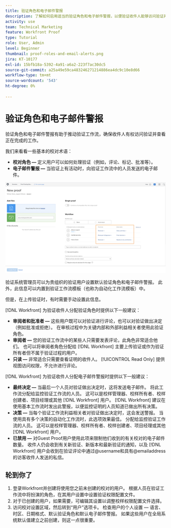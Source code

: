```yaml
---
title: 验证角色和电子邮件警报
description: 了解如何启用适当的验证角色和电子邮件警报，以便验证收件人能够访问验证并查看在中完成的工作 [!DNL  Workfront].
activity: use
team: Technical Marketing
feature: Workfront Proof
type: Tutorial
role: User, Admin
level: Beginner
thumbnail: proof-roles-and-email-alerts.png
jira: KT-10177
exl-id: 15bfb18a-5392-4a91-a6a2-223f7ac30dc5
source-git-commit: a25a49e59ca483246271214886ea4dc9c10e8d66
workflow-type: tm+mt
source-wordcount: '543'
ht-degree: 0%

---
```


# 验证角色和电子邮件警报

验证角色和电子邮件警报有助于推动验证工作流，确保收件人有权访问验证并查看正在完成的工作。

我们来看看一些基本的校对术语：

* **校对角色 —** 定义用户可以如何处理验证（例如，评论、标记、批准等）。
* **电子邮件警报 —** 当验证上有活动时，向验证工作流中的人员发送的电子邮件。

![的图像 [!UICONTROL New Proof] 带有以下内容的窗口 [!UICONTROL Proof role] 和 [!UICONTROL Email alerts] 高亮显示的列。](assets/proof-roles-and-email-alerts.png)

验证系统管理员可以为贵组织的验证用户设置默认验证角色和电子邮件警报。 此外，此信息可以内置到验证工作流模板（也称为自动化工作流模板）中。

但是，在上传验证时，有时需要手动设置此信息。

[!DNL Workfront] 为验证收件人分配验证角色时提供以下一般建议：

* **审阅者和批准者 —** 这些用户既可以对验证进行评论，也可以对验证做出决定（例如批准或拒绝）。 在审核过程中为关键内部和外部利益相关者使用此验证角色。
* **审阅者 —** 您的验证工作流中的某些人只需要发表评论，此角色非常适合他们。 也可以将审阅者角色分配给 [!DNL Workfront] 主要上传验证或作为验证所有者但不属于验证过程的用户。
* **只读 —** 非常适合只需要查看证明的收件人。 [!UICONTROL Read Only] 提供视图访问权限，不允许进行评论。

[!DNL Workfront] 为验证收件人分配电子邮件警报时提供以下一般建议：

* **最终决定 —** 当最后一个人员对验证做出决定时，这将发送电子邮件。 将此工作流分配给监控验证工作流的人员。 这可以是校样管理器、校样所有者、校样创建者、项目经理或其他 [!DNL Workfront] 用户。 [!DNL Workfront] 建议在使用基本工作流时发出此警报，以便监控证明的人员知道已做出所有决策。
* **决策 —** 当每个验证工作流利益相关者对验证做出决定时，这会发送警报。 当使用具有多个决策的自动化工作流时，此选项效果最佳。 分配给监控验证工作流的人员。 这可以是校样管理器、校样所有者、校样创建者、项目经理或其他 [!DNL Workfront] 用户。
* **已禁用 —** 对Guest Proof用户使用此项来限制他们收到的有关校对的电子邮件数量。 收件人仍会收到有关新验证、新版本和最新验证的通知，以及 [!DNL Workfront] 用户会收到在验证评论中通过@username和具有@emailaddress的访客收件人发送的私信。

## 轮到你了

1. 登录Workfront并创建将使用您之前未创建的校对的用户。 根据人员在验证工作流中将扮演的角色，在其用户设置中设置验证权限配置文件。
1. 对于已创建的用户，如果需要，可编辑其设置以调整校样权限配置文件选择。
1. 访问校对设置区域，然后转到“用户”选项卡。 检查用户的个人设置 — 语言、时区、日期格式、默认验证角色和默认电子邮件警报。 如果这些用户在全局系统默认值建立之前创建，则这一点很重要。

<!--
Download the proof role and email alert guides to have on hand as you start uploading proofs and assigning proof recipients.
-->

<!--
## Learn more
* Notifications for proof comments and decisions
-->

<!--
## Guides
* Proof roles
* Email alerts
-->
